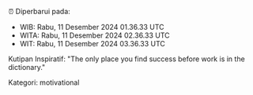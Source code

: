 ⏰ Diperbarui pada:
- WIB: Rabu, 11 Desember 2024 01.36.33 UTC
- WITA: Rabu, 11 Desember 2024 02.36.33 UTC
- WIT: Rabu, 11 Desember 2024 03.36.33 UTC

Kutipan Inspiratif:
"The only place you find success before work is in the dictionary."


Kategori: motivational

